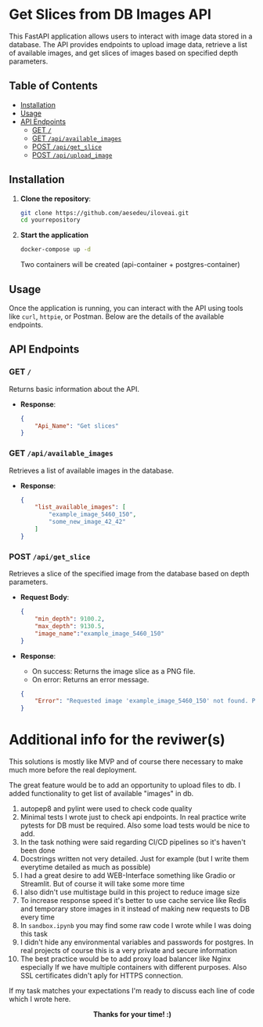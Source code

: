 # Get Slices from DB Images API

This FastAPI application allows users to interact with image data stored in a database. The API provides endpoints to upload image data, retrieve a list of available images, and get slices of images based on specified depth parameters.

## Table of Contents

- [Installation](#installation)
- [Usage](#usage)
- [API Endpoints](#api-endpoints)
  - [GET `/`](#get-)
  - [GET `/api/available_images`](#get-apiavailable_images)
  - [POST `/api/get_slice`](#post-apigetslice)
  - [POST `/api/upload_image`](#post-apiupload_image)

## Installation

1. **Clone the repository**:
    ```sh
    git clone https://github.com/aesedeu/iloveai.git
    cd yourrepository
    ```
2. **Start the application**
    ```sh
    docker-compose up -d
    ```

    Two containers will be created (api-container + postgres-container)

## Usage

Once the application is running, you can interact with the API using tools like `curl`, `httpie`, or Postman. Below are the details of the available endpoints.

## API Endpoints

### GET `/`

Returns basic information about the API.

- **Response**:
    ```json
    {
        "Api_Name": "Get slices"
    }
    ```

### GET `/api/available_images`

Retrieves a list of available images in the database.

- **Response**:
    ```json
    {
        "list_available_images": [
            "example_image_5460_150",
            "some_new_image_42_42"
        ]
    }
    ```

### POST `/api/get_slice`

Retrieves a slice of the specified image from the database based on depth parameters.

- **Request Body**:
    ```json
    {
        "min_depth": 9100.2,
        "max_depth": 9130.5,
        "image_name":"example_image_5460_150"
    }
    ```

- **Response**:
    - On success: Returns the image slice as a PNG file.
    - On error: Returns an error message.
    ```json
    {
        "Error": "Requested image 'example_image_5460_150' not found. Please check available images using '/api/available_images'"
    }
    ```


# Additional info for the reviwer(s)
This solutions is mostly like MVP and of course there necessary to make much more before the real deployment.

The great feature would be to add an opportunity to upload files to db. I added functionality to get list of available "images" in db.

1. autopep8 and pylint were used to check code quality
2. Minimal tests I wrote just to check api endpoints. In real practice write pytests for DB must be required. Also some load tests would be nice to add.
3. In the task nothing were said regarding CI/CD pipelines so it's haven't been done
4. Docstrings written not very detailed. Just for example (but I write them everytime detailed as much as possible)
5. I had a great desire to add WEB-Interface something like Gradio or Streamlit. But of course it will take some more time
6. I also didn't use multistage build in this project to reduce image size
7. To increase response speed it's better to use cache service like Redis and temporary store images in it instead of making new requests to DB every time
8. In `sandbox.ipynb` you may find some raw code I wrote while I was doing this task
9. I didn't hide any environmental variables and passwords for postgres. In real projects of course this is a very private and secure information
10. The best practice would be to add proxy load balancer like Nginx especially If we have multiple containers with different purposes. Also SSL certificates didn't aply for HTTPS connection.

If my task matches your expectations I'm ready to discuss each line of code which I wrote here.

**<center>Thanks for your time! :)**
